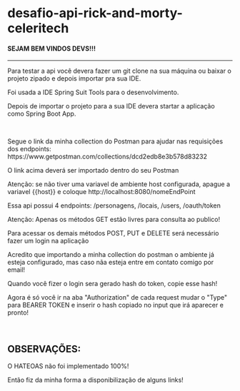 # desafio-api-rick-and-morty-celeritech
<h4>SEJAM BEM VINDOS DEVS!!!</h4>
<hr/>
<p>Para testar a api você devera fazer um git clone na sua máquina ou baixar o projeto zipado e depois importar pra sua IDE.</p>
<p>Foi usada a IDE Spring Suit Tools para o desenvolvimento.</p>
<p>Depois de importar o projeto para a sua IDE devera startar a aplicação como Spring Boot App.</p>
<br/>
<p>Segue o link da minha collection do Postman para ajudar nas requisições dos endpoints: https://www.getpostman.com/collections/dcd2edb8e3b578d83232</p>
<p>O link acima deverá ser importado dentro do seu Postman</p>
<p>Atenção: se não tiver uma variavel de ambiente host configurada, apague a variavel {{host}} e coloque http://localhost:8080/nomeEndPoint</p>
<p>Essa api possui 4 endpoints: /personagens, /locais, /users, /oauth/token </p>
<p>Atenção: Apenas os métodos GET estão livres para consulta ao publico!</p>
<p>Para acessar os demais métodos POST, PUT e DELETE será necessário fazer um login na aplicação</p>
<p>Acredito que importando a minha collection do postman o ambiente já esteja configurado, mas caso nãa esteja entre em contato comigo por email!</p>
<p>Quando você fizer o login sera gerado hash do token, copie esse hash!</p>
<p>Agora é só você ir na aba "Authorization" de cada request mudar o "Type" para BEARER TOKEN e inserir o hash copiado no input que irá aparecer e pronto!</p>
<br/>
<h2>OBSERVAÇÕES:</h2>
<p>O HATEOAS não foi implementado 100%!</p>
<p>Então fiz da minha forma a disponibilização de alguns links!</p>


